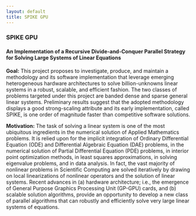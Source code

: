 ```yaml
---
layout: default
title: SPIKE GPU
---
```


### SPIKE GPU
<h4> An Implementation of a Recursive Divide-and-Conquer Parallel Strategy for Solving Large Systems of Linear Equations</h4>

**Goal:** This project proposes to investigate, produce, and maintain a methodology and its software
implementation that leverage emerging heterogeneous hardware architectures to solve billion-unknowns
linear systems in a robust, scalable, and efficient fashion. The two classes of problems targeted under this
project are banded dense and sparse general linear systems. Preliminary results suggest that the adopted
methodology displays a good strong-scaling attribute and its early implementation, called SPIKE, is one
order of magnitude faster than competitive software solutions.

**Motivation:** The task of solving a linear system is one of the most ubiquitous ingredients in the
numerical solution of Applied Mathematics problems. It is relied upon for the implicit integration of
Ordinary Differential Equation (ODE) and Differential Algebraic Equation (DAE) problems, in the
numerical solution of Partial Differential Equation (PDE) problems, in interior point optimization
methods, in least squares approximations, in solving eigenvalue problems, and in data analysis. In fact,
the vast majority of nonlinear problems in Scientific Computing are solved iteratively by drawing on local
linearizations of nonlinear operators and the solution of linear systems. Recent advances in (a) hardware
architecture; i.e., the emergence of General Purpose Graphics Processing Unit (GP-GPU) cards, and (b)
scalable solution algorithms, provide an opportunity to develop a new class of parallel algorithms that can
robustly and efficiently solve very large linear systems of equations.
